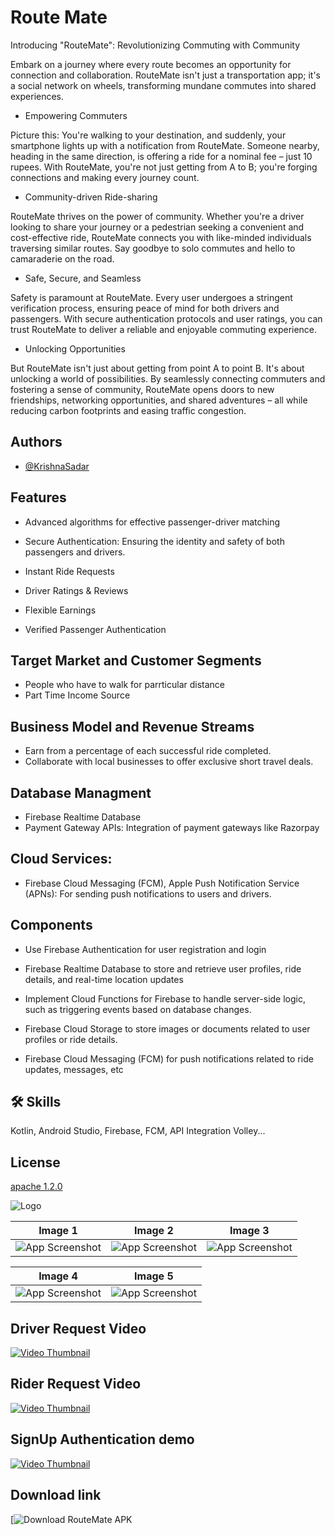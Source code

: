 
# Route Mate

Introducing "RouteMate": Revolutionizing Commuting with Community

Embark on a journey where every route becomes an opportunity for connection and collaboration. RouteMate isn't just a transportation app; it's a social network on wheels, transforming mundane commutes into shared experiences.

- Empowering Commuters

Picture this: You're walking to your destination, and suddenly, your smartphone lights up with a notification from RouteMate. Someone nearby, heading in the same direction, is offering a ride for a nominal fee – just 10 rupees. With RouteMate, you're not just getting from A to B; you're forging connections and making every journey count.

- Community-driven Ride-sharing

RouteMate thrives on the power of community. Whether you're a driver looking to share your journey or a pedestrian seeking a convenient and cost-effective ride, RouteMate connects you with like-minded individuals traversing similar routes. Say goodbye to solo commutes and hello to camaraderie on the road.

- Safe, Secure, and Seamless

Safety is paramount at RouteMate. Every user undergoes a stringent verification process, ensuring peace of mind for both drivers and passengers. With secure authentication protocols and user ratings, you can trust RouteMate to deliver a reliable and enjoyable commuting experience.

- Unlocking Opportunities

But RouteMate isn't just about getting from point A to point B. It's about unlocking a world of possibilities. By seamlessly connecting commuters and fostering a sense of community, RouteMate opens doors to new friendships, networking opportunities, and shared adventures – all while reducing carbon footprints and easing traffic congestion.



## Authors

- [@KrishnaSadar](https://www.github.com/KrishnaSadar)


## Features

- Advanced algorithms for effective passenger-driver matching
- Secure Authentication:
  Ensuring the identity and safety of both passengers and drivers.

- Instant Ride Requests

- Driver Ratings & Reviews
- Flexible Earnings
- Verified Passenger Authentication



## Target Market and Customer Segments
- People who have to  walk for parrticular distance
- Part Time Income Source

## Business Model and Revenue Streams
- Earn from a percentage of each successful ride completed.
- Collaborate with local businesses to offer exclusive short travel deals.

## Database Managment
* Firebase Realtime Database
* Payment Gateway APIs: Integration of payment gateways like Razorpay
## Cloud Services:
- Firebase Cloud Messaging (FCM), Apple Push Notification Service (APNs): For sending push notifications to users and drivers.

## Components
- Use Firebase Authentication for user registration and login
- Firebase Realtime Database to store and retrieve user profiles, ride details, and real-time location updates
- Implement Cloud Functions for Firebase to handle server-side logic, such as triggering events based on database changes.

- Firebase Cloud Storage to store images or documents related to user profiles or ride details.

- Firebase Cloud Messaging (FCM) for push notifications related to ride updates, messages, etc

## 🛠 Skills
Kotlin, Android Studio, Firebase, FCM, API Integration Volley...


## License

[apache 1.2.0](https://choosealicense.com/licenses/mit/)


![Logo](https://firebasestorage.googleapis.com/v0/b/o7-edai.appspot.com/o/Videoes%2FScreenshot%202024-03-10%20173544.png?alt=media&token=0fbd9ca3-ac07-4c9f-9c39-c566f71a9f17)


| Image 1 | Image 2 | Image 3 |
|---------|---------|---------|
| ![App Screenshot](https://firebasestorage.googleapis.com/v0/b/o7-edai.appspot.com/o/gitpic%2FScreenshot%202024-05-14%20030933%20-%20Copy.png?alt=media&token=72db1af6-4167-4d88-b3a0-828903177eca) | ![App Screenshot](https://firebasestorage.googleapis.com/v0/b/o7-edai.appspot.com/o/gitpic%2FScreenshot%202024-05-14%20031135%20-%20Copy.png?alt=media&token=154d23bb-cfee-4f94-97ca-48bec282325f) | ![App Screenshot](https://firebasestorage.googleapis.com/v0/b/o7-edai.appspot.com/o/gitpic%2FScreenshot%202024-05-14%20032208.png?alt=media&token=b86a6fbf-400b-4a8a-bb77-feaf5896c43d) |

| Image 4 | Image 5 |
|---------|---------|
| ![App Screenshot](https://firebasestorage.googleapis.com/v0/b/o7-edai.appspot.com/o/gitpic%2FScreenshot%202024-05-14%20032355.png?alt=media&token=c87c145f-1775-405d-87b9-c8de0384f53d) | ![App Screenshot](https://firebasestorage.googleapis.com/v0/b/o7-edai.appspot.com/o/gitpic%2FScreenshot%202024-05-14%20033231.png?alt=media&token=d4e18533-20e2-4591-b774-336059c92c8c) |

## Driver Request Video
[![Video Thumbnail](https://firebasestorage.googleapis.com/v0/b/o7-edai.appspot.com/o/Videoes%2FScreenshot%202024-03-10%20173544.png?alt=media&token=0fbd9ca3-ac07-4c9f-9c39-c566f71a9f17)](https://firebasestorage.googleapis.com/v0/b/o7-edai.appspot.com/o/Videoes%2FDriverRequest.mp4?alt=media&token=1ba9f749-7c7d-4958-8aaa-5ee9db04ce3e)

## Rider Request Video
[![Video Thumbnail](https://firebasestorage.googleapis.com/v0/b/o7-edai.appspot.com/o/Videoes%2FScreenshot%202024-03-10%20173544.png?alt=media&token=0fbd9ca3-ac07-4c9f-9c39-c566f71a9f17)](https://firebasestorage.googleapis.com/v0/b/o7-edai.appspot.com/o/Videoes%2FRiderRequest.mp4?alt=media&token=491da124-ef61-44b7-a272-6fcfe55b9317)

## SignUp Authentication demo
[![Video Thumbnail](https://firebasestorage.googleapis.com/v0/b/o7-edai.appspot.com/o/Videoes%2FScreenshot%202024-03-10%20173544.png?alt=media&token=0fbd9ca3-ac07-4c9f-9c39-c566f71a9f17)](https://firebasestorage.googleapis.com/v0/b/o7-edai.appspot.com/o/Videoes%2FLegalAuthentication.mp4?alt=media&token=e74e2038-575a-4880-a01f-2bc8bae97399)



## Download link
[![Download RouteMate APK](https://drive.google.com/file/d/1FK84PWbWpu91wo1sPK1_ytReIGdtHnvB/view?usp=sharing)

